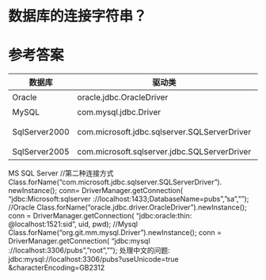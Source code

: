 # 数据库的连接字符串？

# 参考答案

|数据库|驱动类|连接字符串|
|-|-|-|
|Oracle|oracle.jdbc.OracleDriver|jdbc:oracle:thin:@IP:1521:服务名|
|MySQL|com.mysql.jdbc.Driver|jdbc:mysql://IP:3306/数据库名|
|SqlServer2000|com.microsoft.jdbc.sqlserver.SQLServerDriver|jdbc:microsoft:sqlserver://IP:1433;DatabaseName=数据库名|
|SqlServer2005|com.microsoft.sqlserver.jdbc.SQLServerDriver|jdbc:sqlserver://IP:1433;DatabaseName=数据库名|




MS SQL Server 
//第二种连接方式 
Class.forName(“com.microsoft.jdbc.sqlserver.SQLServerDriver”). newInstance();
conn= DriverManager.getConnection(
“jdbc:Microsoft:sqlserver ://localhost:1433;DatabaseName=pubs”,”sa”,””); 
//Oracle 
Class.forName(“oracle.jdbc.driver.OracleDriver”).newInstance(); 
conn = DriverManager.getConnection(
“jdbc:oracle:thin: @localhost:1521:sid”, uid, pwd);
 //Mysql 
Class.forName(“org.git.mm.mysql.Driver”).newInstance();
 conn = DriverManager.getConnection(
“jdbc:mysql ://localhost:3306/pubs”,”root”,””); 
处理中文的问题: 
jdbc:mysql://localhost:3306/pubs?useUnicode=true &characterEncoding=GB2312